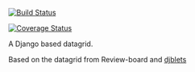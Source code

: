 [![Build Status](https://travis-ci.org/agiliq/django-datagrid.png?branch=master)](https://travis-ci.org/agiliq/django-datagrid)

[![Coverage Status](https://coveralls.io/repos/agiliq/django-datagrid/badge.png)](https://coveralls.io/r/agiliq/django-datagrid)

A Django based datagrid.

Based on the datagrid from Review-board and [djblets](http://github.com/djblets/djblets)
